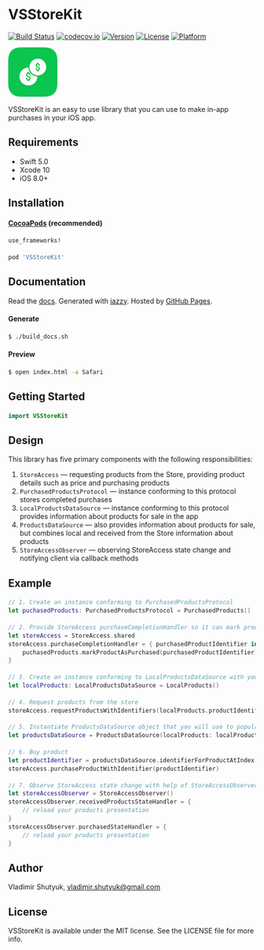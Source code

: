 # VSStoreKit

[![Build Status](https://travis-ci.org/suvov/VSStoreKit.svg?branch=master)](https://travis-ci.org/suvov/VSStoreKit) [![codecov.io](https://codecov.io/gh/suvov/VSStoreKit/branch/master/graphs/badge.svg)](https://codecov.io/gh/suvov/VSStoreKit/branch/master) [![Version](https://img.shields.io/cocoapods/v/VSStoreKit.svg?style=flat)](http://cocoapods.org/pods/VSStoreKit) [![License](https://img.shields.io/cocoapods/l/VSStoreKit.svg?style=flat)](http://cocoapods.org/pods/VSStoreKit) [![Platform](https://img.shields.io/cocoapods/p/VSStoreKit.svg?style=flat)](http://cocoapods.org/pods/VSStoreKit)

![Icon][img0]

VSStoreKit is an easy to use library that you can use to make in-app purchases in your iOS app. 

## Requirements

* Swift 5.0
* Xcode 10
* iOS 8.0+

## Installation

#### [CocoaPods](http://cocoapods.org) (recommended)

````ruby
use_frameworks!

pod 'VSStoreKit'

````

## Documentation

Read the [docs][docsLink]. Generated with [jazzy](https://github.com/realm/jazzy). Hosted by [GitHub Pages](https://pages.github.com).

#### Generate

````bash
$ ./build_docs.sh
````

#### Preview

````bash
$ open index.html -a Safari
````

## Getting Started

````swift
import VSStoreKit
````
## Design 

This library has five primary components with the following responsibilities:
1. `StoreAccess` — requesting products from the Store, providing product details such as price and purchasing products
2.  `PurchasedProductsProtocol` — instance conforming to this protocol stores completed purchases
3.  `LocalProductsDataSource` — instance conforming to this protocol provides information about products for sale in the app
4.  `ProductsDataSource` — also provides information about products for sale, but combines local and received from the Store information about products
5.  `StoreAccessObserver` — observing StoreAccess state change and notifying client via callback methods

## Example

````swift
// 1. Create an instance conforming to PurchasedProductsProtocol 
let puchasedProducts: PurchasedProductsProtocol = PurchasedProducts()

// 2. Provide StoreAccess purchaseCompletionHandler so it can mark products as purchased
let storeAccess = StoreAccess.shared
storeAccess.purchaseCompletionHandler = { purchasedProductIdentifier in
    puchasedProducts.markProductAsPurchased(purchasedProductIdentifier)
}

// 3. Create an instance conforming to LocalProductsDataSource with your products (in-app purchases)
let localProducts: LocalProductsDataSource = LocalProducts()

// 4. Request products from the store
storeAccess.requestProductsWithIdentifiers(localProducts.productIdentifiers)

// 5. Instantiate ProductsDataSource object that you will use to populate your UITableView, UICollectionView or whatever with products (in-app purchases)
let productsDataSource = ProductsDataSource(localProducts: localProducts, storeProducts: storeAccess)

// 6. Buy product
let productIdentifier = productsDataSource.identifierForProductAtIndex(index)
storeAccess.purchaseProductWithIdentifier(productIdentifier)

// 7. Observe StoreAccess state change with help of StoreAccessObserver by providing it optional handlers for the states you are interested in
let storeAccessObserver = StoreAccessObserver()
storeAccessObserver.receivedProductsStateHandler = {
    // reload your products presentation
}
storeAccessObserver.purchasedStateHandler = {
    // reload your products presentation
}

````

## Author

Vladimir Shutyuk, vladimir.shutyuk@gmail.com

## License

VSStoreKit is available under the MIT license. See the LICENSE file for more info.

[img0]:https://raw.githubusercontent.com/suvov/VSStoreKit/master/Icon0.png
[docsLink]:http://suvov.xyz/VSStoreKit

